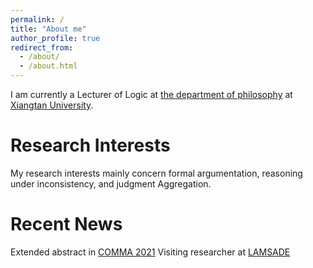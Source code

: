 ```yaml
---
permalink: /
title: "About me"
author_profile: true
redirect_from: 
  - /about/
  - /about.html
---
```


I am currently a Lecturer of Logic  at [the department of philosophy](https://bqsy.xtu.edu.cn) at  [Xiangtan University](https://en.xtu.edu.cn).

Research Interests
======
My research interests mainly concern formal argumentation, reasoning under inconsistency, and judgment Aggregation.

Recent News
======

Extended abstract in [COMMA 2021](http://comma2024.krportal.org/program.html)
Visiting researcher at [LAMSADE](https://www.lamsade.dauphine.fr/fr.html) 

